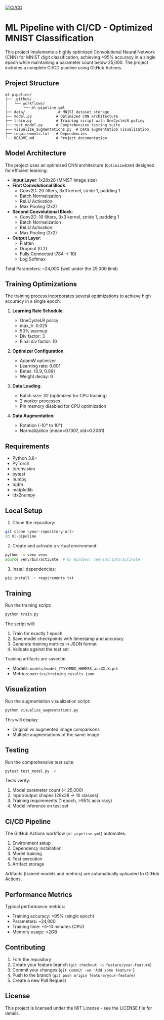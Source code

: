 
[![CI/CD](https://github.com/gadekar-pravin/ml-pipeline/actions/workflows/ml-pipeline.yml/badge.svg)](https://github.com/gadekar-pravin/ml-pipeline/actions/workflows/ml-pipeline.yml)

# ML Pipeline with CI/CD - Optimized MNIST Classification

This project implements a highly optimized Convolutional Neural Network (CNN) for MNIST digit classification, achieving >95% accuracy in a single epoch while maintaining a parameter count below 25,000. The project includes a complete CI/CD pipeline using GitHub Actions.

## Project Structure

```
ml-pipeline/
├── .github/
│   └── workflows/
│       └── ml-pipeline.yml
├── data/               # MNIST dataset storage
├── model.py           # Optimized CNN architecture
├── train.py           # Training script with OneCycleLR policy
├── test_model.py      # Comprehensive testing suite
├── visualize_augmentations.py  # Data augmentation visualization
├── requirements.txt   # Dependencies
└── README.md          # Project documentation
```

## Model Architecture

The project uses an optimized CNN architecture (`OptimizedCNN`) designed for efficient learning:

- **Input Layer**: 1x28x28 (MNIST image size)
- **First Convolutional Block**:
  - Conv2D: 20 filters, 3x3 kernel, stride 1, padding 1
  - Batch Normalization
  - ReLU Activation
  - Max Pooling (2x2)
- **Second Convolutional Block**:
  - Conv2D: 16 filters, 3x3 kernel, stride 1, padding 1
  - Batch Normalization
  - ReLU Activation
  - Max Pooling (2x2)
- **Output Layer**:
  - Flatten
  - Dropout (0.2)
  - Fully Connected (784 → 10)
  - Log Softmax

Total Parameters: ~24,000 (well under the 25,000 limit)

## Training Optimizations

The training process incorporates several optimizations to achieve high accuracy in a single epoch:

1. **Learning Rate Schedule**:
   - OneCycleLR policy
   - max_lr: 0.025
   - 50% warmup
   - Div factor: 3
   - Final div factor: 10

2. **Optimizer Configuration**:
   - AdamW optimizer
   - Learning rate: 0.001
   - Betas: (0.9, 0.99)
   - Weight decay: 0

3. **Data Loading**:
   - Batch size: 32 (optimized for CPU training)
   - 2 worker processes
   - Pin memory disabled for CPU optimization

4. **Data Augmentation**:
   - Rotation (-10° to 10°)
   - Normalization (mean=0.1307, std=0.3081)

## Requirements

- Python 3.8+
- PyTorch
- torchvision
- pytest
- numpy
- tqdm
- matplotlib
- idx2numpy

## Local Setup

1. Clone the repository:
```bash
git clone <your-repository-url>
cd ml-pipeline
```

2. Create and activate a virtual environment:
```bash
python -m venv venv
source venv/bin/activate  # On Windows: venv\Scripts\activate
```

3. Install dependencies:
```bash
pip install -r requirements.txt
```

## Training

Run the training script:
```bash
python train.py
```

The script will:
1. Train for exactly 1 epoch
2. Save model checkpoints with timestamp and accuracy
3. Generate training metrics in JSON format
4. Validate against the test set

Training artifacts are saved in:
- Models: `models/model_YYYYMMDD_HHMMSS_accXX.X.pth`
- Metrics: `metrics/training_results.json`

## Visualization

Run the augmentation visualization script:
```bash
python visualize_augmentations.py
```

This will display:
- Original vs augmented image comparisons
- Multiple augmentations of the same image

## Testing

Run the comprehensive test suite:
```bash
pytest test_model.py -v
```

Tests verify:
1. Model parameter count (< 25,000)
2. Input/output shapes (28x28 → 10 classes)
3. Training requirements (1 epoch, >95% accuracy)
4. Model inference on test set

## CI/CD Pipeline

The GitHub Actions workflow (`ml-pipeline.yml`) automates:
1. Environment setup
2. Dependency installation
3. Model training
4. Test execution
5. Artifact storage

Artifacts (trained models and metrics) are automatically uploaded to GitHub Actions.

## Performance Metrics

Typical performance metrics:
- Training accuracy: >95% (single epoch)
- Parameters: ~24,000
- Training time: ~5-10 minutes (CPU)
- Memory usage: <2GB

## Contributing

1. Fork the repository
2. Create your feature branch (`git checkout -b feature/your-feature`)
3. Commit your changes (`git commit -am 'Add some feature'`)
4. Push to the branch (`git push origin feature/your-feature`)
5. Create a new Pull Request

## License

This project is licensed under the MIT License - see the LICENSE file for details.
